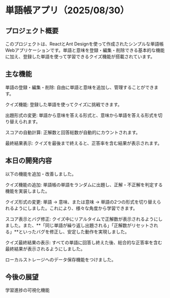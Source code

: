 # 単語帳アプリ（2025/08/30）

## プロジェクト概要
このプロジェクトは、ReactとAnt Designを使って作成されたシンプルな単語帳Webアプリケーションです。単語と意味を登録・編集・削除できる基本的な機能に加え、登録した単語を使って学習できるクイズ機能が搭載されています。

## 主な機能
単語の登録・編集・削除: 自由に単語と意味を追加し、管理することができます。

クイズ機能:
登録した単語を使ってクイズに挑戦できます。

出題形式の変更: 単語から意味を答える形式と、意味から単語を答える形式を切り替えられます。

スコアの自動計算: 正解数と回答総数が自動的にカウントされます。

最終結果表示: クイズを最後まで終えると、正答率を含む結果が表示されます。

## 本日の開発内容
以下の機能を追加・改善しました。

クイズ機能の追加: 単語帳の単語をランダムに出題し、正解・不正解を判定する機能を実装しました。

クイズ形式の変更: 単語 → 意味、または意味 → 単語の2つの形式を切り替えられるようにしました。これにより、様々な角度から学習できます。

スコア表示とバグ修正: クイズ中にリアルタイムで正解数が表示されるようにしました。また、**「同じ単語が繰り返し出題される」「正解数がリセットされる」**といったバグを修正し、安定した動作を実現しました。

クイズ最終結果の表示: すべての単語に回答し終えた後、総合的な正答率を含む最終結果が表示されるようにしました。

ローカルストレージへのデータ保存機能をつけました。

## 今後の展望
学習進捗の可視化機能
